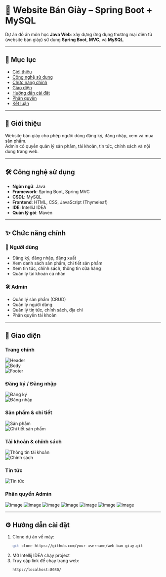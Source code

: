 # 🥿 Website Bán Giày – Spring Boot + MySQL  

Dự án đồ án môn học **Java Web**: xây dựng ứng dụng thương mại điện tử (website bán giày) sử dụng **Spring Boot**, **MVC**, và **MySQL**.  

---

## 📑 Mục lục
- [Giới thiệu](#-giới-thiệu)  
- [Công nghệ sử dụng](#-công-nghệ-sử-dụng)  
- [Chức năng chính](#-chức-năng-chính)  
- [Giao diện](#-giao-diện)  
- [Hướng dẫn cài đặt](#-hướng-dẫn-cài-đặt)  
- [Phân quyền](#-phân-quyền)  
- [Kết luận](#-kết-luận)  

---

## 🚀 Giới thiệu  
Website bán giày cho phép người dùng đăng ký, đăng nhập, xem và mua sản phẩm.  
Admin có quyền quản lý sản phẩm, tài khoản, tin tức, chính sách và nội dung trang web.  

---

## 🛠 Công nghệ sử dụng  
- **Ngôn ngữ**: Java  
- **Framework**: Spring Boot, Spring MVC  
- **CSDL**: MySQL  
- **Frontend**: HTML, CSS, JavaScript (Thymeleaf)  
- **IDE**: IntelliJ IDEA 
- **Quản lý gói**: Maven  

---

## ✨ Chức năng chính  
### 👤 Người dùng
- Đăng ký, đăng nhập, đăng xuất  
- Xem danh sách sản phẩm, chi tiết sản phẩm  
- Xem tin tức, chính sách, thông tin cửa hàng  
- Quản lý tài khoản cá nhân  

### 🛠 Admin
- Quản lý sản phẩm (CRUD)  
- Quản lý người dùng  
- Quản lý tin tức, chính sách, địa chỉ  
- Phân quyền tài khoản  

---

## 🎨 Giao diện  

### Trang chính  
![Header](https://github.com/user-attachments/assets/731a836d-2a9c-4107-aed6-ef1a6885f710)  
![Body](https://github.com/user-attachments/assets/7409975d-f435-4adc-ac8b-4aea6c70ad8b)  
![Footer](https://github.com/user-attachments/assets/ed03b7fc-2e88-41bc-803e-9a428a80d41b)  

### Đăng ký / Đăng nhập  
![Đăng ký](https://github.com/user-attachments/assets/7591eab1-ae50-4529-bb66-0531b258b7e5)  
![Đăng nhập](https://github.com/user-attachments/assets/8629c834-1403-4385-9e32-3668e6f7142a)  

### Sản phẩm & chi tiết  
![Sản phẩm](https://github.com/user-attachments/assets/72b7fbfd-e5be-4592-986b-9ee4eea29f82)  
![Chi tiết sản phẩm](https://github.com/user-attachments/assets/94290c6c-de2c-46be-8f94-bdbb3537eb1c)  

### Tài khoản & chính sách  
![Thông tin tài khoản](https://github.com/user-attachments/assets/273ea50d-6d2c-4a05-8f92-cc11262fc875)  
![Chính sách](https://github.com/user-attachments/assets/8dd6847b-d1f7-4ba6-b535-e20c9ca077d8)  

### Tin tức  
![Tin tức](https://github.com/user-attachments/assets/b6566098-c5d5-4e2a-9d3d-3f8e743ab7ad)  

### Phân quyền Admin 
![image](https://github.com/user-attachments/assets/117dd873-ee99-4264-a37a-e4f31918d144) 
![image](https://github.com/user-attachments/assets/1108eaef-d319-4ee1-8927-dd91f2c5e2b9) 
![image](https://github.com/user-attachments/assets/a187c304-5c17-4bea-9237-3717db33502e) 
![image](https://github.com/user-attachments/assets/9ccac13c-9f4c-423e-8681-b7b343278960) 
![image](https://github.com/user-attachments/assets/5a3474d7-519c-49dd-9483-533abc766652) 
![image](https://github.com/user-attachments/assets/d97b0517-c504-4acf-bdb0-bf8c79155973) 
![image](https://github.com/user-attachments/assets/abd6a403-c534-4bfd-8b17-35dab93c976b)

---

## ⚙️ Hướng dẫn cài đặt  

1. Clone dự án về máy:  
   ```bash
   git clone https://github.com/your-username/web-ban-giay.git
2. Mở Intellij IDEA chạy project
3. Truy cập link để chạy trang web:
   ```bash
   http://localhost:8080/
